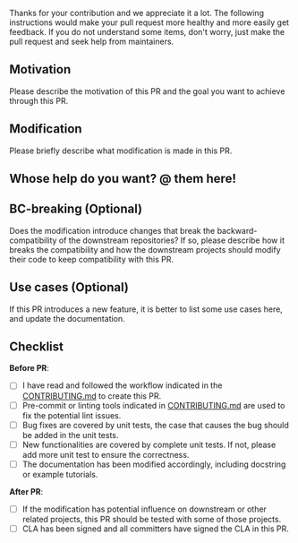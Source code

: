 Thanks for your contribution and we appreciate it a lot. The following instructions would make your pull request more healthy and more easily get feedback. If you do not understand some items, don't worry, just make the pull request and seek help from maintainers.

## Motivation

Please describe the motivation of this PR and the goal you want to achieve through this PR.

## Modification

Please briefly describe what modification is made in this PR.

## Whose help do you want? @ them here!

## BC-breaking (Optional)

Does the modification introduce changes that break the backward-compatibility of the downstream repositories?
If so, please describe how it breaks the compatibility and how the downstream projects should modify their code to keep compatibility with this PR.

## Use cases (Optional)

If this PR introduces a new feature, it is better to list some use cases here, and update the documentation.

## Checklist

**Before PR**:

- [ ] I have read and followed the workflow indicated in the [CONTRIBUTING.md](https://github.com/open-mmlab/mmediting/blob/master/.github/CONTRIBUTING.md) to create this PR.
- [ ] Pre-commit or linting tools indicated in [CONTRIBUTING.md](https://github.com/open-mmlab/mmediting/blob/master/.github/CONTRIBUTING.md) are used to fix the potential lint issues.
- [ ] Bug fixes are covered by unit tests, the case that causes the bug should be added in the unit tests.
- [ ] New functionalities are covered by complete unit tests. If not, please add more unit test to ensure the correctness.
- [ ] The documentation has been modified accordingly, including docstring or example tutorials.

**After PR**:

- [ ] If the modification has potential influence on downstream or other related projects, this PR should be tested with some of those projects.
- [ ] CLA has been signed and all committers have signed the CLA in this PR.

